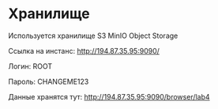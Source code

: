# Хранилище

Используется хранилище S3 MinIO Object Storage

Ссылка на инстанс: http://194.87.35.95:9090/

Логин: ROOT

Пароль: CHANGEME123

Данные хранятся тут: http://194.87.35.95:9090/browser/lab4
